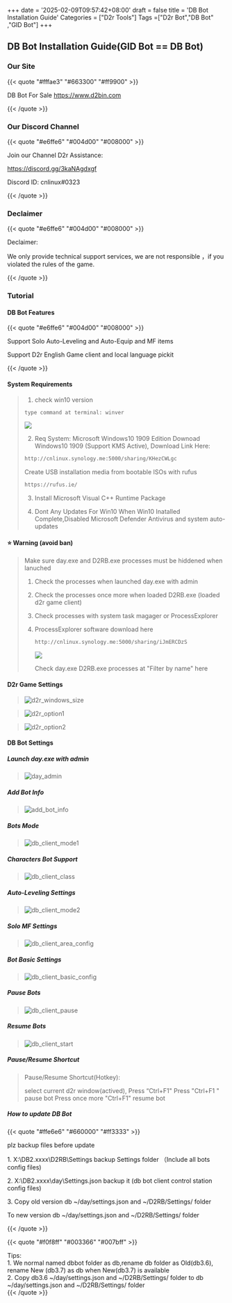 +++
date = '2025-02-09T09:57:42+08:00'
draft = false
title = 'DB Bot Installation Guide'
Categories = ["D2r Tools"]
Tags =["D2r Bot","DB Bot" ,"GID Bot"]
+++

## DB Bot Installation Guide(GID Bot == DB Bot)

### Our Site
{{< quote "#fffae3" "#663300" "#ff9900" >}}
<p> DB Bot For Sale <a href= "https://www.d2bin.com">https://www.d2bin.com</a></p>

{{< /quote >}}

### Our Discord Channel
{{< quote "#e6ffe6" "#004d00" "#008000" >}}
<p>Join our Channel D2r Assistance: </p>

<p><a href="https://discord.gg/3kaNAgdxgf"> https://discord.gg/3kaNAgdxgf </a> </p>

<p> Discord ID: cnlinux#0323  </p>
{{< /quote >}}

### Declaimer
{{< quote "#e6ffe6" "#004d00" "#008000" >}}
<div> Declaimer:</div>
<p> We only provide technical support services, we are not responsible ，if you violated the rules of the game.</p>
{{< /quote >}}

### Tutorial

#### DB Bot Features 
{{< quote "#e6ffe6" "#004d00" "#008000" >}}
<p> Support Solo Auto-Leveling and Auto-Equip and MF items </p>

<p> Support D2r English Game client and local language pickit </p>
{{< /quote >}}

#### System Requirements

> 1. check win10 version 
>
> ~~~txt
> type command at terminal: winver
> 
> ~~~
>
> ![](https://raw.githubusercontent.com/cnlinuxcode/typora/master/202210201814020.PNG)
>
> 2. Req System: Microsoft Windows10 1909 Edition
> Downoad Windows10 1909  (Support KMS Active), Download Link Here:
>
> ~~~html
> http://cnlinux.synology.me:5000/sharing/KHezCWLgc
> ~~~
>
> Create USB installation media from bootable ISOs with rufus
>
> ~~~html
> https://rufus.ie/
> ~~~
>
> 3. Install Microsoft Visual C++ Runtime Package
>
> 4. Dont Any Updates For Win10 When Win10 Inatalled Complete,Disabled Microsoft Defender Antivirus and system auto-updates

#### :star: Warning (avoid ban)

> Make sure day.exe and D2RB.exe processes must be hiddened when lanuched 
>
> 1. Check the processes  when launched day.exe  with admin
>
> 2. Check the processes once more when loaded D2RB.exe (loaded d2r game client)
>
> 3. Check processes with system task magager or ProcessExplorer
>
> 4. ProcessExplorer software download here
>    ~~~html
>    http://cnlinux.synology.me:5000/sharing/iJmERCDzS
>    ~~~
>
>    ![](https://raw.githubusercontent.com/cnlinuxcode/typora/master/202210201816974.PNG)
>
>    Check day.exe D2RB.exe processes at "Filter by name" here

#### D2r Game Settings

> ![d2r_windows_size](https://raw.githubusercontent.com/cnlinuxcode/typora/master/202209130025909.png)

> ![d2r_option1](https://raw.githubusercontent.com/cnlinuxcode/typora/master/202209120103520.png)

> ![d2r_option2](https://raw.githubusercontent.com/cnlinuxcode/typora/master/202209130025877.png)

#### DB Bot Settings

##### Launch day.exe with admin

> ![day_admin](https://raw.githubusercontent.com/cnlinuxcode/typora/master/202209120412594.PNG)

##### Add Bot Info

> ![add_bot_info](https://raw.githubusercontent.com/cnlinuxcode/typora/master/202209120407669.png)

##### Bots Mode

> ![db_client_mode1](https://raw.githubusercontent.com/cnlinuxcode/typora/master/202209130026996.png)

##### Characters Bot Support

> ![db_client_class](https://raw.githubusercontent.com/cnlinuxcode/typora/master/202209120416571.png)

##### Auto-Leveling Settings

> ![db_client_mode2](https://raw.githubusercontent.com/cnlinuxcode/typora/master/202209120418619.png)

##### Solo MF Settings

> ![db_client_area_config](https://raw.githubusercontent.com/cnlinuxcode/typora/master/202209120422600.png)

##### Bot Basic Settings

> ![db_client_basic_config](https://raw.githubusercontent.com/cnlinuxcode/typora/master/202209130026959.png)

##### Pause Bots

> ![db_client_pause](https://raw.githubusercontent.com/cnlinuxcode/typora/master/202209120429576.png)

##### Resume Bots

> ![db_client_start](https://raw.githubusercontent.com/cnlinuxcode/typora/master/202209120421622.png)

##### Pause/Resume Shortcut

> Pause/Resume Shortcut(Hotkey):
>
> select current d2r window(actived), Press “Ctrl+F1" 
> Press  "Ctrl+F1 "  pause bot
> Press once more "Ctrl+F1" resume bot

##### How to update DB Bot
{{< quote "#ffe6e6" "#660000" "#ff3333" >}}
<p> plz backup files before update </p>

<p> 1. X:\DB2.xxxx\D2RB\Settings                backup Settings folder （Include all bots config files) </p>
<p> 2. X:\DB2.xxxx\day\Settings.json            backup it  (db bot client control station config files) </p>
<p> 3. Copy old version db  ~/day/settings.json and ~/D2RB/Settings/  folder</p>
<p>   To new version db  ~/day/settings.json and ~/D2RB/Settings/  folder </p>
{{< /quote >}}

{{< quote "#f0f8ff" "#003366" "#007bff" >}}
<div> Tips:</div>
<div>1. We normal named dbbot folder as db,rename db folder as Old(db3.6), rename New (db3.7) as db when New(db3.7) is available </div>
<div> 2. Copy db3.6  ~/day/settings.json and ~/D2RB/Settings/  folder  to db ~/day/settings.json and ~/D2RB/Settings/  folder </div>
{{< /quote >}}